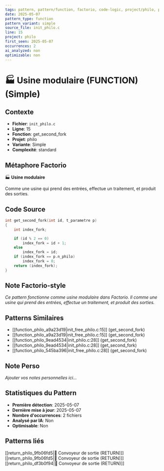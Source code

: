 ```yaml
---
tags: pattern, pattern/function, factorio, code-logic, project/philo, pattern/variant/simple
date: 2025-05-07
pattern_type: function
pattern_variant: simple
source_file: init_philo.c
line: 15
project: philo
first_seen: 2025-05-07
occurrences: 2
ai_analyzed: non
optimizable: non
---
```


# 🏭 Usine modulaire (FUNCTION) (Simple)

## Contexte
- **Fichier**: `init_philo.c`
- **Ligne**: 15
- **Fonction**: get_second_fork
- **Projet**: philo
- **Variante**: Simple
- **Complexité**: standard

## Métaphore Factorio
🏭 **Usine modulaire**

Comme une usine qui prend des entrées, effectue un traitement, et produit des sorties.

## Code Source
```c
int	get_second_fork(int id, t_parametre p)
{
	int	index_fork;

	if (id % 2 == 0)
		index_fork = id + 1;
	else
		index_fork = id;
	if (index_fork == p.n_philo)
		index_fork = 0;
	return (index_fork);
}
```

## Note Factorio-style
*Ce pattern fonctionne comme usine modulaire dans Factorio. Il comme une usine qui prend des entrées, effectue un traitement, et produit des sorties.*

## Patterns Similaires
- [[function_philo_a9a23d19|init_free_philo.c:15]] (get_second_fork)
- [[function_philo_a9a23d19|init_free_philo.c:15]] (get_second_fork)
- [[function_philo_9ead4534|init_philo.c:28]] (get_second_fork)
- [[function_philo_9ead4534|init_philo.c:28]] (get_second_fork)
- [[function_philo_545ba396|init_free_philo.c:28]] (get_second_fork)

## Note Perso
*Ajouter vos notes personnelles ici...*

## Statistiques du Pattern
- **Première détection**: 2025-05-07
- **Dernière mise à jour**: 2025-05-07
- **Nombre d'occurrences**: 2 fichiers
- **Analysé par IA**: Non
- **Optimisable**: Non

## Patterns liés
[[return_philo_9fb06fd5|🚚 Convoyeur de sortie (RETURN)]]
[[return_philo_9fb06fd5|🚚 Convoyeur de sortie (RETURN)]]
[[return_philo_df3b0f94|🚚 Convoyeur de sortie (RETURN)]]
